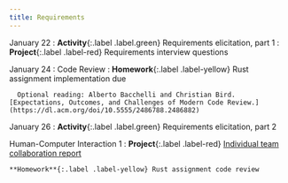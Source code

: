 ```yaml
---
title: Requirements
---
```


January 22
: **Activity**{:.label .label.green} Requirements elicitation, part 1
  : **Project**{:.label .label-red} Requirements interview questions

January 24
: Code Review
  : 
    **Homework**{:.label .label-yellow} Rust assignment implementation due

      Optional reading: Alberto Bacchelli and Christian Bird. [Expectations, Outcomes, and Challenges of Modern Code Review.](https://dl.acm.org/doi/10.5555/2486788.2486882)

January 26
: **Activity**{:.label .label.green} Requirements elicitation, part 2
  
  Human-Computer Interaction 1
  : **Project**{:.label .label-red} [Individual team collaboration report](https://www.gradescope.com/courses/699955/assignments/3964069/)

    **Homework**{:.label .label-yellow} Rust assignment code review

